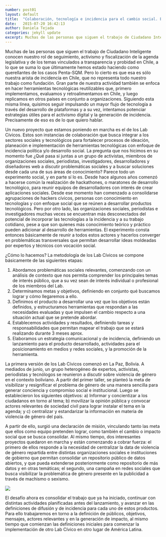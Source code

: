 ```yaml
---
number: post01
layout: default
title:  "Colaboración, tecnología e incidencia para el cambio social. Bienvenidos a Lab Cívico"
date:   2015-07-20 16:42:13
author: Daniela Tejada
categories: jekyll update
excerpt: Muchas de las personas que siguen el trabajo de Ciudadano Inteligente conocen nuestro rol de seguimiento, activismo y fiscalización de la agenda legislativa y de los temas vinculados a transparencia y probidad en Chile, a lo que se suma lo que últimamente hemos estado haciendo como querellantes de los casos Penta-SQM. Pero lo cierto es que esa es sólo nuestra arista de incidencia en Chile, que no representa todo nuestro trabajo como fundación. 
---
```

<p>Muchas de las personas que siguen el trabajo de Ciudadano Inteligente conocen nuestro rol de seguimiento, activismo y fiscalización de la agenda legislativa y de los temas vinculados a transparencia y probidad en Chile, a lo que se suma lo que últimamente hemos estado haciendo como querellantes de los casos Penta-SQM. Pero lo cierto es que esa es sólo nuestra arista de incidencia en Chile, que no representa todo nuestro trabajo como fundación. Gran parte de nuestra actividad también se enfoca en hacer herramientas tecnológicas reutilizables que, primero implementamos, evaluamos y retroalimentamos en Chile, y luego replicamos en otros países en conjunto a organizaciones. Siguiendo esta misma línea, quisimos seguir impulsando un mayor flujo de tecnología a través del desarrollo de plataformas y a su vez, intentamos potenciar estrategias útiles para el activismo digital y la generación de incidencia. Precisamente de eso es de lo que quiero hablar.</p>
<p>Un nuevo proyecto que estamos poniendo en marcha es el de los Lab Cívicos. Estos son instancias de colaboración que busca integrar a los sectores sociales y tecnológicos para fortalecer procesos de ideación, planeación e implementación de herramientas tecnológicas con enfoque de incidencia política y/o desarrollo social. La pregunta que nos hicimos en su momento fue ¿Qué pasa si juntas a un grupo de activistas, miembros de organizaciones sociales, periodistas, investigadores, desarrolladores y diseñadores web a discutir problemáticas sociales y a buscar soluciones desde cada una de sus áreas de conocimiento? Parece todo un experimento social, y en parte sí lo es. Desde hace algunos años comenzó a hacerse común la realización de hackathones, o maratones de desarrollo tecnológico, para reunir equipos de desarrolladores con interés de crear aplicaciones sociales. Desde ese momento han comenzado a consolidarse agrupaciones de hackers cívicos, personas con conocimiento en tecnologías y con enfoque social que se reúnen a desarrollar productos tecnológicos. Pero por otro lado, las organizaciones sociales, periodistas e investigadores muchas veces se encuentran más desconectados del potencial de incorporar las tecnologías a la incidencia y a su trabajo cotidiano, pese a que son quienes más conocimiento teórico y práctico pueden adicionar al desarrollo de herramientas. El experimento consta entonces básicamente de reunir a todos estos actores y hacerlos converger en problemáticas transversales que permitan desarrollar ideas moldeadas por expertos y técnicos con vocación social.</p>
<p>¿Cómo lo hacemos? La metodología de los Lab Cívicos se compone básicamente de las siguientes etapas:</p>
<ol>
<li>Abordamos problemáticas sociales relevantes, comenzando con un análisis de contexto que nos permita comprender los principales temas de interés público, que a su vez sean de interés individual o profesional de los miembros del Lab.</li>
<li>Determinamos metas y objetivos, definiendo en conjunto qué buscamos lograr y cómo llegaremos a ello.</li>
<li>Definimos el producto a desarrollar una vez que los objetivos están definidos, y estructuramos herramientas que respondan a las necesidades evaluadas y que impulsen el cambio respecto a una situación actual que se pretende abordar.</li>
<li>Establecemos actividades y resultados, definiendo tareas y responsabilidades que permitan mapear el trabajo que se estará realizando durante 3 meses aprox.</li>
<li>Elaboramos un estrategia comunicacional y de incidencia, definiendo un lanzamiento para el producto desarrollado, actividades para el posicionamiento en medios y redes sociales, y la promoción de la herramienta.</li>
</ol>
<p>La primera versión de los Lab Cívicos comenzó en La Paz, Bolivia. A mediados de junio, un grupo heterogéneo de expertos, activistas, periodistas y tecnólogos se reunieron a discutir sobre violencia de género en el contexto boliviano. A partir del primer taller, se planteó la meta de visibilizar y resignificar el problema de género de una manera sencilla para generar conciencia y compromiso social e institucional. Luego se establecieron los siguientes objetivos: a) Informar y concientizar a los ciudadanos en torno al tema; b) movilizar la opinión pública y convocar actores relevantes de sociedad civil para lograr instalar el tema en la agenda; y c) centralizar y estandarizar la información en materia de violencia de género del país.</p>
<p>A partir de ello, surgió una declaración de misión, vinculando tanto las meta que ellos como equipo pretenden lograr, como también el cambio o impacto social que se busca consolidar. Al mismo tiempo, dos interesantes proyectos quedaron en marcha y están comenzando a cobrar fuerza: el primero de ellos responde a la necesidad de centralizar la data de violencia de género repartida entre distintas organizaciones sociales e instituciones de gobierno que permitan consolidar un repositorio público de datos abiertos, y que pueda extenderse posteriormente como repositorio de más datos y en otras temáticas; el segundo, una campaña en redes sociales que busca visibilizar la problemática de género presente en la publicidad a través de machismo o sexismo.</p>
<img src="http://41.media.tumblr.com/5b3d44874e0b2dd7ef930a7c79fe5cb4/tumblr_inline_nrt15sVIds1t00ddp_500.png">
<p>El desafío ahora es consolidar el trabajo que ya ha iniciado, continuar con distintas actividades planificadas antes del lanzamiento, y avanzar en las definiciones de difusión y de incidencia para cada uno de estos productos. Para ello trabajaremos en torno a la definición de públicos, objetivos, mensajes, actores relevantes y en la generación de impacto, al mismo tiempo que comienzan las definiciones iniciales para comenzar la implementación de otro Lab Cívico en otro lugar de América Latina.</p>
